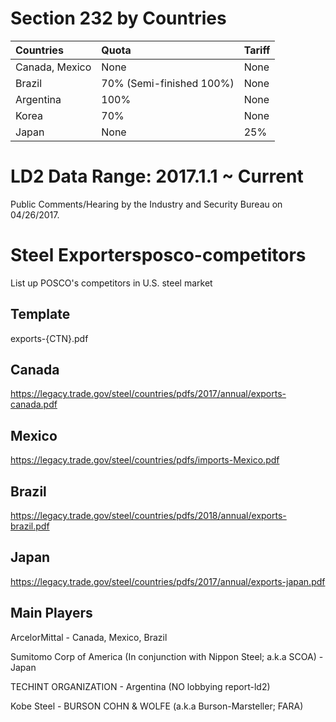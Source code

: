 # Section 232 by Countries


| Countries | Quota | Tariff |
| :--- | :---| :---|
| Canada, Mexico | None| None | 
| Brazil | 70% (Semi-finished 100%)| None| 
| Argentina | 100% | None |
| Korea | 70% | None |
| Japan | None| 25% |


# LD2 Data Range: 2017.1.1 ~ Current
Public Comments/Hearing by the Industry and Security Bureau on 04/26/2017.

# Steel Exportersposco-competitors
List up POSCO's competitors in U.S. steel market

## Template
exports-{CTN}.pdf


## Canada 
https://legacy.trade.gov/steel/countries/pdfs/2017/annual/exports-canada.pdf

## Mexico
https://legacy.trade.gov/steel/countries/pdfs/imports-Mexico.pdf

## Brazil
https://legacy.trade.gov/steel/countries/pdfs/2018/annual/exports-brazil.pdf
## Japan 
https://legacy.trade.gov/steel/countries/pdfs/2017/annual/exports-japan.pdf

## Main Players

ArcelorMittal - Canada, Mexico, Brazil

Sumitomo Corp of America (In conjunction with Nippon Steel; a.k.a SCOA) - Japan

TECHINT ORGANIZATION - Argentina (NO lobbying report-ld2)

Kobe Steel - BURSON COHN & WOLFE (a.k.a Burson-Marsteller; FARA)
